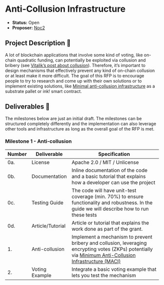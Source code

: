 # Anti-Collusion Infrastructure

* **Status:** Open
* **Proposer:** [Noc2](https://github.com/Noc2)

## Project Description :page_facing_up: 

A lot of blockchain applications that involve some kind of voting, like on-chain quadratic funding, can potentially be exploited via collusion and bribery (see [Vitalik’s post about collusion](https://vitalik.ca/general/2019/04/03/collusion.html)). Therefore, it’s important to design mechanisms that effectively prevent any kind of on-chain collusion or at least make it more difficult. The goal of this RFP is to encourage people to try to research and come up with their own solutions or to implement existing solutions, like [Minimal anti-collusion infrastructure](https://ethresear.ch/t/minimal-anti-collusion-infrastructure/5413) as a substrate pallet or ink! smart contract.  

## Deliverables :nut_and_bolt:

The milestones below are just an initial draft. The milestones can be structured completely differently and the implementation can also leverage other tools and infrastructure as long as the overall goal of the RFP is met. 

### Milestone 1 - Anti-collusion

| Number | Deliverable | Specification | 
| ------------- | ------------- | ------------- |
| 0a. | License | Apache 2.0 / MIT / Unlicense |
| 0b. | Documentation | Inline documentation of the code and a basic tutorial that explains how a developer can use the project |
| 0c. | Testing Guide | The code will have unit-test coverage (min. 70%) to ensure functionality and robustness. In the guide we will describe how to run these tests | 
| 0d. | Article/Tutorial | Article or tutorial that explains the work done as part of the grant. 
| 1. | Anti-collusion | Implement a mechanism to prevent bribery and collusion, leveraging encrypting votes (ZKPs) potentially via [Minimum Anti-Collusion Infrastructure (MACI)](https://ethresear.ch/t/minimal-anti-collusion-infrastructure/5413) |  
| 2.  | Voting Example | Integrate a basic voting example that lets you test the mechanism | 



